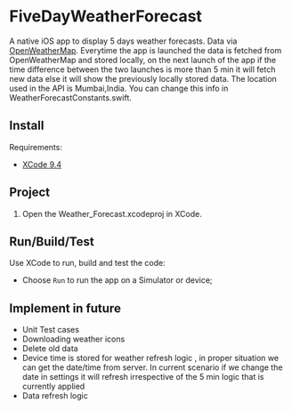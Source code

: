 # FiveDayWeatherForecast

A native iOS app to display 5 days weather forecasts. Data via [OpenWeatherMap](http://openweathermap.org/forecast5). Everytime the app is launched the data is fetched from OpenWeatherMap and stored locally, on the next launch of the app if the time difference between the two launches is more than 5 min it will fetch new data else it will show the previously locally stored data. The location used in the API is Mumbai,India. You can change this info in WeatherForecastConstants.swift.

## Install

Requirements:
  
* [XCode 9.4](https://developer.apple.com/xcode/)  

## Project
1. Open the Weather_Forecast.xcodeproj in XCode.


## Run/Build/Test

Use XCode to run, build and test the code:

* Choose `Run` to run the app on a Simulator or device;

## Implement in future

* Unit Test cases
* Downloading weather icons
* Delete old data
* Device time is stored for weather refresh logic , in proper situation we can get the date/time from server. In current scenario if we change the date in settings it will refresh irrespective of the 5 min logic that is currently applied
* Data refresh logic
